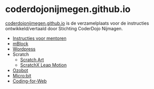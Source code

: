# coderdojonijmegen.github.io
[coderdojonijmegen.github.io](https://coderdojonijmegen.github.io) is de verzamelplaats voor de instructies ontwikkeld/vertaald door Stichting CoderDojo Nijmagen.
 * [Instructies voor mentoren](https://coderdojonijmegen.github.io/instructies_voor_mentoren)
 * [mBlock](https://coderdojonijmegen.github.io/mblock) 
 * [Wordpress](https://coderdojonijmegen.github.io/wordpress/) 
 * Scratch
    * [Scratch Art](https://coderdojonijmegen.github.io/scratch-art/)
    * [ScratchX Leap Motion](https://coderdojonijmegen.github.io/scratchx-leapmotion/)
 * [Ozobot](https://coderdojonijmegen.github.io/ozobot/)
 * [Micro:bit](https://coderdojonijmegen.github.io/microbit/) 
 * [Coding-for-Web](https://coderdojonijmegen.github.io/coding-for-web/)
